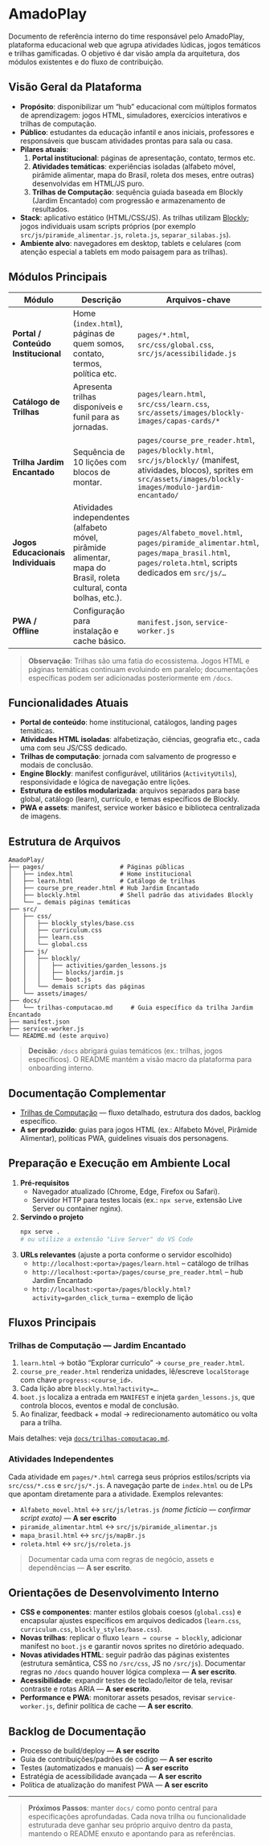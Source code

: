 # AmadoPlay

Documento de referência interno do time responsável pelo AmadoPlay, plataforma educacional web que agrupa atividades lúdicas, jogos temáticos e trilhas gamificadas. O objetivo é dar visão ampla da arquitetura, dos módulos existentes e do fluxo de contribuição.

## Visão Geral da Plataforma

- **Propósito**: disponibilizar um “hub” educacional com múltiplos formatos de aprendizagem: jogos HTML, simuladores, exercícios interativos e trilhas de computação.
- **Público**: estudantes da educação infantil e anos iniciais, professores e responsáveis que buscam atividades prontas para sala ou casa.
- **Pilares atuais**:
  1. **Portal institucional**: páginas de apresentação, contato, termos etc.
  2. **Atividades temáticas**: experiências isoladas (alfabeto móvel, pirâmide alimentar, mapa do Brasil, roleta dos meses, entre outras) desenvolvidas em HTML/JS puro.
  3. **Trilhas de Computação**: sequência guiada baseada em Blockly (Jardim Encantado) com progressão e armazenamento de resultados.
- **Stack**: aplicativo estático (HTML/CSS/JS). As trilhas utilizam [Blockly](https://developers.google.com/blockly); jogos individuais usam scripts próprios (por exemplo `src/js/piramide_alimentar.js`, `roleta.js`, `separar_silabas.js`).
- **Ambiente alvo**: navegadores em desktop, tablets e celulares (com atenção especial a tablets em modo paisagem para as trilhas).

## Módulos Principais

| Módulo | Descrição | Arquivos-chave |
|--------|-----------|----------------|
| **Portal / Conteúdo Institucional** | Home (`index.html`), páginas de quem somos, contato, termos, política etc. | `pages/*.html`, `src/css/global.css`, `src/js/acessibilidade.js` |
| **Catálogo de Trilhas** | Apresenta trilhas disponíveis e funil para as jornadas. | `pages/learn.html`, `src/css/learn.css`, `src/assets/images/blockly-images/capas-cards/*` |
| **Trilha Jardim Encantado** | Sequência de 10 lições com blocos de montar. | `pages/course_pre_reader.html`, `pages/blockly.html`, `src/js/blockly/` (manifest, atividades, blocos), sprites em `src/assets/images/blockly-images/modulo-jardim-encantado/` |
| **Jogos Educacionais Individuais** | Atividades independentes (alfabeto móvel, pirâmide alimentar, mapa do Brasil, roleta cultural, conta bolhas, etc.). | `pages/Alfabeto_movel.html`, `pages/piramide_alimentar.html`, `pages/mapa_brasil.html`, `pages/roleta.html`, scripts dedicados em `src/js/…` |
| **PWA / Offline** | Configuração para instalação e cache básico. | `manifest.json`, `service-worker.js` |

> **Observação**: Trilhas são uma fatia do ecossistema. Jogos HTML e páginas temáticas continuam evoluindo em paralelo; documentações específicas podem ser adicionadas posteriormente em `/docs`.

## Funcionalidades Atuais

- **Portal de conteúdo**: home institucional, catálogos, landing pages temáticas.
- **Atividades HTML isoladas**: alfabetização, ciências, geografia etc., cada uma com seu JS/CSS dedicado.
- **Trilhas de computação**: jornada com salvamento de progresso e modais de conclusão.
- **Engine Blockly**: manifest configurável, utilitários (`ActivityUtils`), responsividade e lógica de navegação entre lições.
- **Estrutura de estilos modularizada**: arquivos separados para base global, catálogo (learn), currículo, e temas específicos de Blockly.
- **PWA e assets**: manifest, service worker básico e biblioteca centralizada de imagens.

## Estrutura de Arquivos

```text
AmadoPlay/
├── pages/                     # Páginas públicas
│   ├── index.html             # Home institucional
│   ├── learn.html             # Catálogo de trilhas
│   ├── course_pre_reader.html # Hub Jardim Encantado
│   ├── blockly.html           # Shell padrão das atividades Blockly
│   └── … demais páginas temáticas
├── src/
│   ├── css/
│   │   ├── blockly_styles/base.css
│   │   ├── curriculum.css
│   │   ├── learn.css
│   │   └── global.css
│   ├── js/
│   │   ├── blockly/
│   │   │   ├── activities/garden_lessons.js
│   │   │   ├── blocks/jardim.js
│   │   │   └── boot.js
│   │   └── demais scripts das páginas
│   └── assets/images/
├── docs/
│   └── trilhas-computacao.md     # Guia específico da trilha Jardim Encantado
├── manifest.json
├── service-worker.js
└── README.md (este arquivo)
```

> **Decisão**: `/docs` abrigará guias temáticos (ex.: trilhas, jogos específicos). O README mantém a visão macro da plataforma para onboarding interno.

## Documentação Complementar

- [Trilhas de Computação](docs/trilhas-computacao.md) — fluxo detalhado, estrutura dos dados, backlog específico.
- **A ser produzido**: guias para jogos HTML (ex.: Alfabeto Móvel, Pirâmide Alimentar), políticas PWA, guidelines visuais dos personagens.

## Preparação e Execução em Ambiente Local

1. **Pré-requisitos**
   - Navegador atualizado (Chrome, Edge, Firefox ou Safari).
   - Servidor HTTP para testes locais (ex.: `npx serve`, extensão Live Server ou container nginx).
2. **Servindo o projeto**
   ```bash
   npx serve .
   # ou utilize a extensão "Live Server" do VS Code
   ```
3. **URLs relevantes** (ajuste a porta conforme o servidor escolhido)
   - `http://localhost:<porta>/pages/learn.html` – catálogo de trilhas
   - `http://localhost:<porta>/pages/course_pre_reader.html` – hub Jardim Encantado
   - `http://localhost:<porta>/pages/blockly.html?activity=garden_click_turma` – exemplo de lição

## Fluxos Principais

### Trilhas de Computação — Jardim Encantado

1. `learn.html` → botão “Explorar currículo” → `course_pre_reader.html`.
2. `course_pre_reader.html` renderiza unidades, lê/escreve `localStorage` com chave `progress:<course_id>`.
3. Cada lição abre `blockly.html?activity=…`.
4. `boot.js` localiza a entrada em `MANIFEST` e injeta `garden_lessons.js`, que controla blocos, eventos e modal de conclusão.
5. Ao finalizar, feedback + modal → redirecionamento automático ou volta para a trilha.

Mais detalhes: veja [`docs/trilhas-computacao.md`](docs/trilhas-computacao.md).

### Atividades Independentes

Cada atividade em `pages/*.html` carrega seus próprios estilos/scripts via `src/css/*.css` e `src/js/*.js`. A navegação parte de `index.html` ou de LPs que apontam diretamente para a atividade. Exemplos relevantes:

- `Alfabeto_movel.html` ↔ `src/js/letras.js` *(nome fictício — confirmar script exato)* — **A ser escrito**
- `piramide_alimentar.html` ↔ `src/js/piramide_alimentar.js`
- `mapa_brasil.html` ↔ `src/js/mapBr.js`
- `roleta.html` ↔ `src/js/roleta.js`

> Documentar cada uma com regras de negócio, assets e dependências — **A ser escrito**.

## Orientações de Desenvolvimento Interno

- **CSS e componentes**: manter estilos globais coesos (`global.css`) e encapsular ajustes específicos em arquivos dedicados (`learn.css`, `curriculum.css`, `blockly_styles/base.css`).
- **Novas trilhas**: replicar o fluxo `learn → course → blockly`, adicionar manifest no `boot.js` e garantir novos sprites no diretório adequado.
- **Novas atividades HTML**: seguir padrão das páginas existentes (estrutura semântica, CSS no `/src/css`, JS no `/src/js`). Documentar regras no `/docs` quando houver lógica complexa — **A ser escrito**.
- **Acessibilidade**: expandir testes de teclado/leitor de tela, revisar contraste e rotas ARIA — **A ser escrito**.
- **Performance e PWA**: monitorar assets pesados, revisar `service-worker.js`, definir política de cache — **A ser escrito**.

## Backlog de Documentação

- Processo de build/deploy — **A ser escrito**
- Guia de contribuições/padrões de código — **A ser escrito**
- Testes (automatizados e manuais) — **A ser escrito**
- Estratégia de acessibilidade avançada — **A ser escrito**
- Política de atualização do manifest PWA — **A ser escrito**

---

> **Próximos Passos**: manter `docs/` como ponto central para especificações aprofundadas. Cada nova trilha ou funcionalidade estruturada deve ganhar seu próprio arquivo dentro da pasta, mantendo o README enxuto e apontando para as referências.
